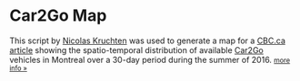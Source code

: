 # Car2Go Map

This script by [Nicolas Kruchten](http://nicolas.kruchten.com/) was used to
generate a map for a [CBC.ca article](http://ici.radio-canada./nouvelles/special/2016/11/montreal-car2go-covoiturage-vignettes-stationnement/)
showing the spatio-temporal distribution of available
[Car2Go](https://www.car2go.com/CA/en/montreal/) vehicles in Montreal over a
30-day period during the summer of 2016.
<small>[more info &raquo;](http://nicolas.kruchten.com/)</small>

